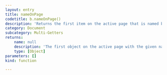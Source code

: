 ```yaml
---
layout: entry
title: nameOnPage
codetitle: b.nameOnPage()
description: 'Returns the first item on the active page that is named by the given name in the Layers pane (Window -> Layer).'
category: Document
subcategory: Multi-Getters
returns:
    name: null
    description: 'The first object on the active page with the given name.'
    type: [Object]
parameters: []
kind: function

---
```

